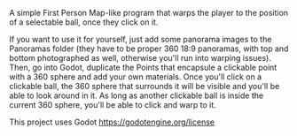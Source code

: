 A simple First Person Map-like program that warps the player to the position of a selectable ball, once they click on it.

If you want to use it for yourself, just add some panorama images to the Panoramas folder (they have to be proper 360 18:9 panoramas, with top and bottom photographed as well, otherwise you'll run into warping issues).
Then, go into Godot, duplicate the Points that encapsule a clickable point with a 360 sphere and add your own materials. 
Once you'll click on a clickable ball, the 360 sphere that surrounds it will be visible and you'll be able to look around in it. As long as another clickable ball is inside the current 360 sphere, you'll be able to click and warp to it.


This project uses Godot https://godotengine.org/license
